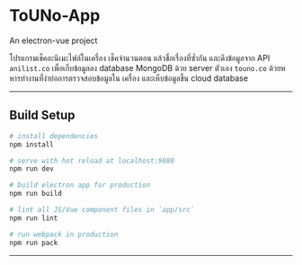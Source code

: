 # ToUNo-App

An electron-vue project

โปรแกรมเช็คอะนิเมะไฟล์ในเครื่อง เช็คจำนวนตอน แล้วชื่อเรื่องที่ซ้ำกัน และดึงข้อมูลจาก API `anilist.co` เพื่อเก็บข้อมูลลง database MongoDB ด้วย server ตัวเอง `touno.co` ด้วยหหารทำงานที่ง่าย่อการตรวจสอบข้อมูลใน เครื่อง และเห็บข้อมูลขึ้น cloud database

---

## Build Setup

``` bash
# install dependencies
npm install

# serve with hot reload at localhost:9080
npm run dev

# build electron app for production
npm run build

# lint all JS/Vue component files in `app/src`
npm run lint

# run webpack in production
npm run pack
```
---
